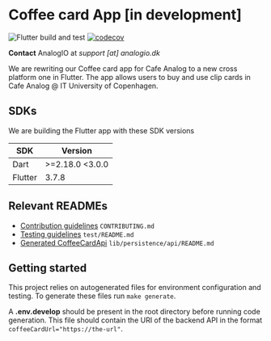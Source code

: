# Coffee card App [in development]

![Flutter build and test](https://github.com/AnalogIO/coffeecard_app/workflows/Flutter%20build%20and%20test/badge.svg) [![codecov](https://codecov.io/gh/AnalogIO/coffeecard_app/branch/master/graph/badge.svg)](https://codecov.io/gh/AnalogIO/coffeecard_app)

**Contact** AnalogIO at *support [at] analogio.dk*

We are rewriting our Coffee card app for Cafe Analog to a new cross platform one in Flutter. The app
allows users to buy and use clip cards in Cafe Analog @ IT University of Copenhagen.

## SDKs

We are building the Flutter app with these SDK versions

| SDK     | Version |
| ------- | ------- |
| Dart    | >=2.18.0 <3.0.0  |
| Flutter | 3.7.8   |

## Relevant READMEs

- [Contribution guidelines](CONTRIBUTING.md) `CONTRIBUTING.md`
- [Testing guidelines](test/README.md) `test/README.md`
- [Generated CoffeeCardApi](lib/data/api/README.md) `lib/persistence/api/README.md`

## Getting started

This project relies on autogenerated files for environment configuration and testing. To generate these files run `make generate`. 

A **.env.develop** should be present in the root directory before running code generation. This file should contain the URI of the backend API in the format `coffeeCardUrl="https://the-url"`.